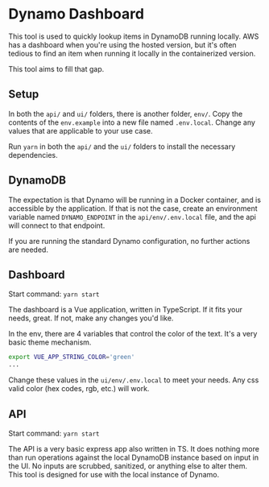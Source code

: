 # Dynamo Dashboard

This tool is used to quickly lookup items in DynamoDB running locally.
AWS has a dashboard when you're using the hosted version, but it's often tedious to find an item when running it locally in the containerized version.

This tool aims to fill that gap.

## Setup

In both the `api/` and `ui/` folders, there is another folder, `env/`.
Copy the contents of the `env.example` into a new file named `.env.local`.
Change any values that are applicable to your use case.

Run `yarn` in both the `api/` and the `ui/` folders to install the necessary dependencies.

## DynamoDB

The expectation is that Dynamo will be running in a Docker container, and is accessible by the application.
If that is not the case, create an environment variable named `DYNAMO_ENDPOINT` in the `api/env/.env.local` file, and the api will connect to that endpoint.

If you are running the standard Dynamo configuration, no further actions are needed.

## Dashboard

Start command: `yarn start`

The dashboard is a Vue application, written in TypeScript. If it fits your needs, great. If not, make any changes you'd like.

In the env, there are 4 variables that control the color of the text. It's a very basic theme mechanism.

```sh
export VUE_APP_STRING_COLOR='green'
...
```

Change these values in the `ui/env/.env.local` to meet your needs. Any css valid color (hex codes, rgb, etc.) will work.

## API

Start command: `yarn start`

The API is a very basic express app also written in TS. 
It does nothing more than run operations against the local DynamoDB instance based on input in the UI. 
No inputs are scrubbed, sanitized, or anything else to alter them. This tool is designed for use with the local instance of Dynamo.
